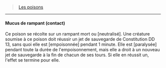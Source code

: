 ﻿---
!Generic
Id: poisons_hd.md#mucus-de-rampant-contact
ParentLink: poisons_hd.md#les-poisons
Name: Mucus de rampant (contact)
ParentName: Les poisons
NameLevel: 4
Attributes: {}
---
> [Les poisons](hd_poisons.md)

---

#### Mucus de rampant (contact)

Ce poison se récolte sur un rampant mort ou [neutralisé]. Une créature soumise à ce poison doit réussir un jet de sauvegarde de Constitution DD 13, sans quoi elle est [empoisonnée] pendant 1 minute. Elle est [paralysée] pendant toute la durée de l'empoisonnement, mais elle a droit à un nouveau jet de sauvegarde à la fin de chacun de ses tours. Si elle en réussit un, l'effet se termine pour elle.

